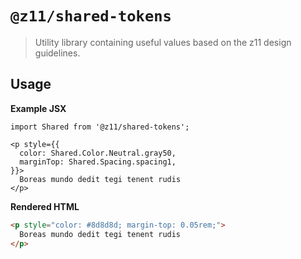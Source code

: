 # `@z11/shared-tokens`

> Utility library containing useful values based on the z11 design guidelines.

## Usage
**Example JSX**
```tsx
import Shared from '@z11/shared-tokens';

<p style={{ 
  color: Shared.Color.Neutral.gray50,
  marginTop: Shared.Spacing.spacing1,
}}>
  Boreas mundo dedit tegi tenent rudis
</p>
```

**Rendered HTML**
```html
<p style="color: #8d8d8d; margin-top: 0.05rem;">
  Boreas mundo dedit tegi tenent rudis
</p>
```
